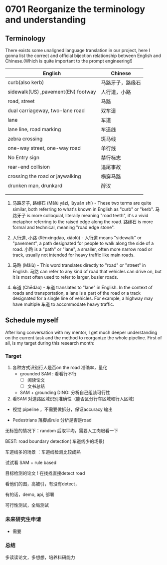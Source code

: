 # 0701 Reorganize the terminology and understanding

## Terminology

There exists some unaligned language translation in our project, here I gonna list the correct and official bijection relationship between English and Chinese.(Which is quite important to the prompt engineering!)

| English                            | Chinese          |
| ---------------------------------- | ---------------- |
| curb(also kerb)                    | 马路牙子，路缘石 |
| sidewalk(US) ,pavement(EN) footway | 人行道，小路     |
| road, street                       | 马路             |
| dual carriageway, two-lane road    | 双车道           |
| lane                               | 车道             |
| lane line, road marking            | 车道线           |
| zebra crossing                     | 斑马线           |
| one-way street, one-way road       | 单行线           |
| No Entry sign                      | 禁行标志         |
| rear-end collision                 | 追尾事故         |
| crossing the road or jaywalking    | 横穿马路         |
| drunken man, drunkard              | 醉汉             |
|                                    |                  |
|                                    |                  |



1. 马路牙子, 路缘石 (Mǎlù yázi, lùyuán shí) - These two terms are quite similar, both referring to what's known in English as "curb" or "kerb". 马路牙子 is more colloquial, literally meaning "road teeth", it's a vivid metaphor referring to the raised edge along the road. 路缘石 is more formal and technical, meaning "road edge stone".

2. 人行道, 小路 (Rénxíngdào, xiǎolù) - 人行道 means "sidewalk" or "pavement", a path designated for people to walk along the side of a road. 小路 is a "path" or "lane", a smaller, often more narrow road or track, usually not intended for heavy traffic like main roads.

3. 马路 (Mǎlù) - This word translates directly to "road" or "street" in English. 马路 can refer to any kind of road that vehicles can drive on, but it is most often used to refer to larger, busier roads.

4. 车道 (Chēdào) - 车道 translates to "lane" in English. In the context of roads and transportation, a lane is a part of the road or a track designated for a single line of vehicles. For example, a highway may have multiple 车道 to accommodate heavy traffic.



## Schedule myself

After long conversation with my mentor, I get much deeper understanding on the current task and the method to reorganize the whole pipeline. First of all, is my target during this research month:

### Target

1. 各种方式识别行人是否on the road 准确率，量化
   - grounded SAM : 看看行不行
     - [ ] 阅读论文
     - [ ] 文书总结
   - SAM + grounding DINO: 分析自己组装可行性
2. 看SAM 对道路区域识别准确性（能否区分行车区域和行人区域）

- 视觉 pipeline ，不需要做拆分，保证accuracy 输出

- Pedestrians 落脚点rule 分析是否是road



无标签的情况下：random 后取平均，需要人工肉眼看一下



BEST: road boundary detection( 车道线少的场景)

车道线多的场景 ：车道线检测比较成熟

试试看 SAM + rule based 

目标检测的论文 ! 在找找直接detect road

看他们的图，高被引，有没有detect，

有的话，demo, api, 部署

可行性测试，全局测试



### 未来研究生申请

- 需要





### 总结

多读读论文，多想想，培养科研能力